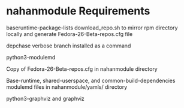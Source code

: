 # nahanmodule Requirements
baseruntime-package-lists download_repo.sh to mirror rpm directory locally and generate Fedora-26-Beta-repos.cfg file

depchase verbose branch installed as a command

python3-modulemd

Copy of Fedora-26-Beta-repos.cfg in nahanmodule directory

Base-runtime, shared-userspace, and common-build-dependencies modulemd files in nahanmodule/yamls/ directory

python3-graphviz and graphviz